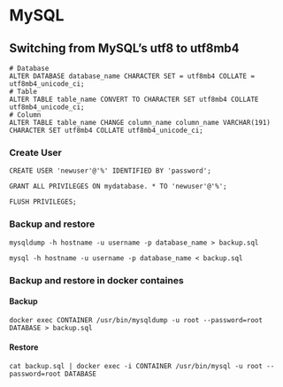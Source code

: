 # MySQL

## Switching from MySQL’s utf8 to utf8mb4

```
# Database
ALTER DATABASE database_name CHARACTER SET = utf8mb4 COLLATE = utf8mb4_unicode_ci;
# Table
ALTER TABLE table_name CONVERT TO CHARACTER SET utf8mb4 COLLATE utf8mb4_unicode_ci;
# Column
ALTER TABLE table_name CHANGE column_name column_name VARCHAR(191) CHARACTER SET utf8mb4 COLLATE utf8mb4_unicode_ci;
```

### Create User
```
CREATE USER 'newuser'@'%' IDENTIFIED BY 'password';
```

```
GRANT ALL PRIVILEGES ON mydatabase. * TO 'newuser'@'%';
```

```
FLUSH PRIVILEGES;
```

### Backup and restore

```
mysqldump -h hostname -u username -p database_name > backup.sql
```

```
mysql -h hostname -u username -p database_name < backup.sql
```

### Backup and restore in docker containes

#### Backup

```
docker exec CONTAINER /usr/bin/mysqldump -u root --password=root DATABASE > backup.sql
```

#### Restore

```
cat backup.sql | docker exec -i CONTAINER /usr/bin/mysql -u root --password=root DATABASE
```